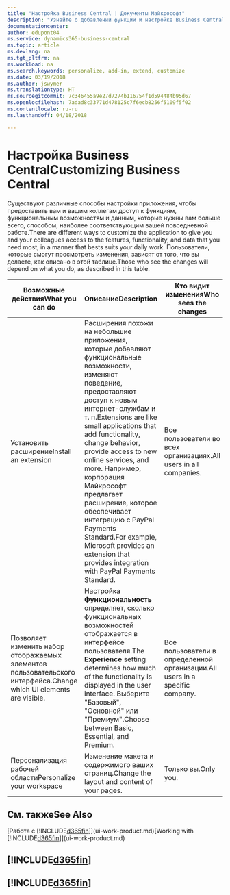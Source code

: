 ```yaml
---
title: "Настройка Business Central | Документы Майкрософт"
description: "Узнайте о добавлении функции и настройке Business Central."
documentationcenter: 
author: edupont04
ms.service: dynamics365-business-central
ms.topic: article
ms.devlang: na
ms.tgt_pltfrm: na
ms.workload: na
ms.search.keywords: personalize, add-in, extend, customize
ms.date: 03/19/2018
ms.author: jswymer
ms.translationtype: HT
ms.sourcegitcommit: 7c346455a9e27d7274b116754f1d594484b95d67
ms.openlocfilehash: 7adad8c33771d478125c7f6ecb8256f5109f5f02
ms.contentlocale: ru-ru
ms.lasthandoff: 04/18/2018

---
```

# <a name="customizing-business-central"></a><span data-ttu-id="87d4b-103">Настройка Business Central</span><span class="sxs-lookup"><span data-stu-id="87d4b-103">Customizing Business Central</span></span>
<!--NAV # Customizing Dynamics NAV -->
<span data-ttu-id="87d4b-104">Существуют различные способы настройки приложения, чтобы предоставить вам и вашим коллегам доступ к функциям, функциональным возможностям и данным, которые нужны вам больше всего, способом, наиболее соответствующим вашей повседневной работе.</span><span class="sxs-lookup"><span data-stu-id="87d4b-104">There are different ways to customize the application to give you and your colleagues access to the features, functionality, and data that you need most, in a manner that bests suits your daily work.</span></span> <span data-ttu-id="87d4b-105">Пользователи, которые смогут просмотреть изменения, зависят от того, что вы делаете, как описано в этой таблице.</span><span class="sxs-lookup"><span data-stu-id="87d4b-105">Those who see the changes will depend on what you do, as described in this table.</span></span>

| <span data-ttu-id="87d4b-106">Возможные действия</span><span class="sxs-lookup"><span data-stu-id="87d4b-106">What you can do</span></span>    |  <span data-ttu-id="87d4b-107">Описание</span><span class="sxs-lookup"><span data-stu-id="87d4b-107">Description</span></span>  |  <span data-ttu-id="87d4b-108">Кто видит изменения</span><span class="sxs-lookup"><span data-stu-id="87d4b-108">Who sees the changes</span></span>  |  <span data-ttu-id="87d4b-109">Дополнительная информация</span><span class="sxs-lookup"><span data-stu-id="87d4b-109">More information</span></span>  |
|-----|---------------|---------|-------|
|<span data-ttu-id="87d4b-110">Установить расширение</span><span class="sxs-lookup"><span data-stu-id="87d4b-110">Install an extension</span></span>|<span data-ttu-id="87d4b-111">Расширения похожи на небольшие приложения, которые добавляют функциональные возможности, изменяют поведение, предоставляют доступ к новым интернет-службам и т. п.</span><span class="sxs-lookup"><span data-stu-id="87d4b-111">Extensions are like small applications that add functionality, change behavior, provide access to new online services, and more.</span></span> <span data-ttu-id="87d4b-112">Например, корпорация Майкрософт предлагает расширение, которое обеспечивает интеграцию с PayPal Payments Standard.</span><span class="sxs-lookup"><span data-stu-id="87d4b-112">For example, Microsoft provides an extension that provides integration with PayPal Payments Standard.</span></span>|<span data-ttu-id="87d4b-113">Все пользователи во всех организациях.</span><span class="sxs-lookup"><span data-stu-id="87d4b-113">All users in all companies.</span></span>|[<span data-ttu-id="87d4b-114">Настройка с помощью расширений</span><span class="sxs-lookup"><span data-stu-id="87d4b-114">Customizing Using Extensions</span></span>](ui-extensions.md)|
|<span data-ttu-id="87d4b-115">Позволяет изменить набор отображаемых элементов пользовательского интерфейса.</span><span class="sxs-lookup"><span data-stu-id="87d4b-115">Change which UI elements are visible.</span></span>|<span data-ttu-id="87d4b-116">Настройка **Функциональность** определяет, сколько функциональных возможностей отображается в интерфейсе пользователя.</span><span class="sxs-lookup"><span data-stu-id="87d4b-116">The **Experience** setting determines how much of the functionality is displayed in the user interface.</span></span> <span data-ttu-id="87d4b-117">Выберите "Базовый", "Основной" или "Премиум".</span><span class="sxs-lookup"><span data-stu-id="87d4b-117">Choose between Basic, Essential, and Premium.</span></span>|<span data-ttu-id="87d4b-118">Все пользователи в определенной организации.</span><span class="sxs-lookup"><span data-stu-id="87d4b-118">All users in a specific company.</span></span>|[<span data-ttu-id="87d4b-119">Изменение набора отображаемых функций</span><span class="sxs-lookup"><span data-stu-id="87d4b-119">Changing Which Features are Displayed</span></span>](ui-experiences.md)|
|<span data-ttu-id="87d4b-120">Персонализация рабочей области</span><span class="sxs-lookup"><span data-stu-id="87d4b-120">Personalize your workspace</span></span>|<span data-ttu-id="87d4b-121">Изменение макета и содержимого ваших страниц.</span><span class="sxs-lookup"><span data-stu-id="87d4b-121">Change the layout and content of your pages.</span></span>|<span data-ttu-id="87d4b-122">Только вы.</span><span class="sxs-lookup"><span data-stu-id="87d4b-122">Only you.</span></span>|[<span data-ttu-id="87d4b-123">Персонализация рабочей области</span><span class="sxs-lookup"><span data-stu-id="87d4b-123">Personalizing Your Workspace</span></span>](ui-personalization-user.md)|

## <a name="see-also"></a><span data-ttu-id="87d4b-124">См. также</span><span class="sxs-lookup"><span data-stu-id="87d4b-124">See Also</span></span>
<span data-ttu-id="87d4b-125">[Работа с [!INCLUDE[d365fin](includes/d365fin_md.md)]](ui-work-product.md)</span><span class="sxs-lookup"><span data-stu-id="87d4b-125">[Working with [!INCLUDE[d365fin](includes/d365fin_md.md)]](ui-work-product.md)</span></span>  

## [!INCLUDE[d365fin](includes/free_trial_md.md)]  
## [!INCLUDE[d365fin](includes/training_link_md.md)]

